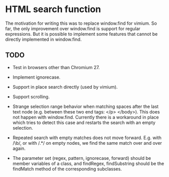 HTML search function
====================

The motivation for writing this was to replace window.find for vimium. So far,
the only improvement over window.find is support for regular expressions. But
it is possible to implement some features that cannot be directly implemented
in window.find.

TODO
----

- Test in browsers other than Chromium 27.

- Implement ignorecase.

- Support in place search directly (used by vimium).

- Support scrolling.

- Strange selection range behavior when matching spaces after the last text
  node (e.g. between these two end tags: &lt;/p&gt;   &lt;/body&gt;). This does
  not happen with window.find. Currently there is a workaround in place which
  tries to detect this case and restarts the search with an empty selection.

- Repeated search with empty matches does not move forward. E.g. with /\b/, or
  with /.*/ on empty nodes, we find the same match over and over again.

- The parameter set (regex, pattern, ignorecase, forward) should be member
  variables of a class, and findRegex, findSubstring should be the findMatch
  method of the corresponding subclasses.
